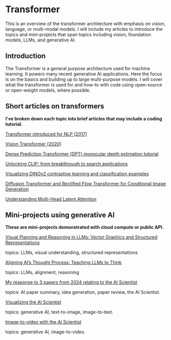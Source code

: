 # Transformer
This is an overview of the transformer architecture with emphasis on vision, language, or multi-modal models. I will include my articles to introduce the topics and mini-projects that span topics including vision, foundation models, LLMs, and generative AI. 

## Introduction
The Transformer is a general purpose architecture used for machine learning. It powers many recent generative AI applications. Here the focus is on the basics and building up to large multi-purpose models. I will cover what the transformer is used for and how-to with code using open-source or open-weight models, where possible.

## Short articles on transformers

**I've broken down each topic into brief articles that may include a coding tutorial.**

[Transformer introduced for NLP (2017)](https://medium.com/@erikntaylor/transformer-introduced-for-nlp-80c02858064d)

[Vision Transformer (2020)](https://medium.com/@erikntaylor/vision-transformer-2174178964d3)

[Dense Prediction Transformer (DPT) monocular depth estimation tutorial](https://medium.com/@erikntaylor/dense-prediction-transformer-dpt-monocular-depth-estimation-tutorial-bd4d8e7fb188)

[Unlocking CLIP: from breakthrough to search applications](https://medium.com/@erikntaylor/unlocking-clip-from-breakthrough-to-search-applications-6ff2d9c96387)

[Visualizing DINOv2 contrastive learning and classification examples](https://medium.com/@erikntaylor/visualizing-dinov2-contrastive-learning-and-classification-examples-9e6d8f87acf6)

[Diffusion Transformer and Rectified Flow Transformer for Conditional Image Generation](https://medium.com/@erikntaylor/diffusion-transformer-and-rectified-flow-for-conditional-image-generation-997075c12e2f)

[Understanding Multi-Head Latent Attention](https://medium.com/digital-mind/understanding-multi-head-latent-attention-36f5d954f0cf)

## Mini-projects using generative AI

**These are mini-projects demonstrated with cloud compute or public API.**

[Visual Planning and Reasoning in LLMs: Vector Graphics and Structured Representations](https://medium.com/@erikntaylor/visual-planning-and-reasoning-in-llms-vector-graphics-and-structured-representations-f0fa021f9e80)

topics: LLMs, visual understanding, structured representations

[Aligning AI’s Thought Process: Teaching LLMs to Think](https://medium.com/@erikntaylor/aligning-ais-thought-process-teaching-llms-to-think-e8ed703b378c)

topics: LLMs, alignment, reasoning

[My response to 3 papers from 2024 relating to the AI Scientist](https://medium.com/@erikntaylor/review-of-ai-scientist-and-related-2024-papers-by-a-human-scientist-with-help-from-gpt-4o-b53c101943ac)

topics: AI paper summary, idea generation, paper review, the AI Scientist.

[Visualizing the AI Scientist](https://medium.com/@erikntaylor/visualizing-the-ai-scientist-2aa820ffe1f6)

topics: generative AI, text-to-image, image-to-text.

[Image-to-video with the AI Scientist](https://medium.com/@erikntaylor/image-to-video-with-the-ai-scientist-dd86c365d6fa)

topics: generative AI, image-to-video.


